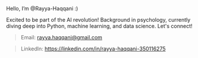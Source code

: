 Hello, I’m @Rayya-Haqqani :)

Excited to be part of the AI revolution! Background in psychology, currently diving deep into Python, machine learning, and data science.  Let's connect! 
> Email: rayya.haqqani@gmail.com

> LinkedIn: https://linkedin.com/in/rayya-haqqani-350116275  
